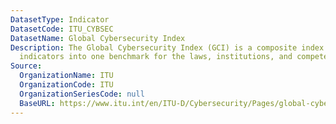 ```yaml
---
DatasetType: Indicator
DatasetCode: ITU_CYBSEC
DatasetName: Global Cybersecurity Index
Description: The Global Cybersecurity Index (GCI) is a composite index combining 25
  indicators into one benchmark for the laws, institutions, and competence.5
Source:
  OrganizationName: ITU
  OrganizationCode: ITU
  OrganizationSeriesCode: null
  BaseURL: https://www.itu.int/en/ITU-D/Cybersecurity/Pages/global-cybersecurity-index.aspx
---
```


